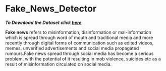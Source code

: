 # Fake_News_Detector

___To Download the Dataset click [here](https://www.kaggle.com/clmentbisaillon/fake-and-real-news-dataset)___

__Fake news__ refers to misinformation, disinformation or mal-information which is spread through word of mouth and traditional media and more recently through digital forms of communication such as edited videos, memes, unverified advertisements and social media propagated rumours.Fake news spread through social media has become a serious problem, with the potential of it resulting in mob violence, suicides etc as a result of misinformation circulated on social media.
